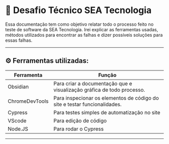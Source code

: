 # 👾 Desafio Técnico SEA Tecnologia

Essa documentação tem como objetivo relatar todo o processo feito no teste de software da SEA Tecnologia. Irei explicar as ferramentas usadas, métodos utilizados para encontrar as falhas e dizer possíveis soluções para essas falhas.

---

## ⚙️ Ferramentas utilizadas:

| Ferramenta     | Função                            |
|----------------|-----------------------------------|
| Obsidian  | Para criar a documentação que e visualização gráfica de todo processo.      |
| ChromeDevTools  | Para inspecionar os elementos de código do site e testar funcionalidades.     |
| Cypress     | Para testes simples de automatização no site         |
| VScode    | Para edição de código         |
| Node.JS    | Para rodar o Cypress         |

---